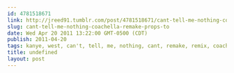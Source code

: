 ```yaml
---
id: 4781518671
link: http://jreed91.tumblr.com/post/4781518671/cant-tell-me-nothing-coachella-remake-props-to
slug: cant-tell-me-nothing-coachella-remake-props-to
date: Wed Apr 20 2011 13:22:00 GMT-0500 (CDT)
publish: 2011-04-20
tags: kanye, west, can't, tell, me, nothing, cant, remake, remix, coachella, good, music
title: undefined
layout: post
---
```





